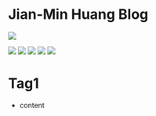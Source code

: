 # Jian-Min Huang Blog

[![](https://github.com/Jian-Min-Huang/tech-note/blob/master/img/Avatar-176.png)](.)

[![](https://github.com/Jian-Min-Huang/tech-note/blob/master/img/github-32.png)](https://github.com/Jian-Min-Huang)
[![](https://github.com/Jian-Min-Huang/tech-note/blob/master/img/linkedin-32.png)](https://tw.linkedin.com/in/jian-min-huang-14731410b)
[![](https://github.com/Jian-Min-Huang/tech-note/blob/master/img/twitter-32.png)](https://twitter.com/JianMin_V_Huang)
[![](https://github.com/Jian-Min-Huang/tech-note/blob/master/img/notes-32.png)](https://github.com/Jian-Min-Huang/tech-note/wiki)
[![](https://github.com/Jian-Min-Huang/tech-note/blob/master/img/wordpress-32.png)](https://github.com/Jian-Min-Huang/tech-note/blob/master/README.md)

# Tag1
* content
